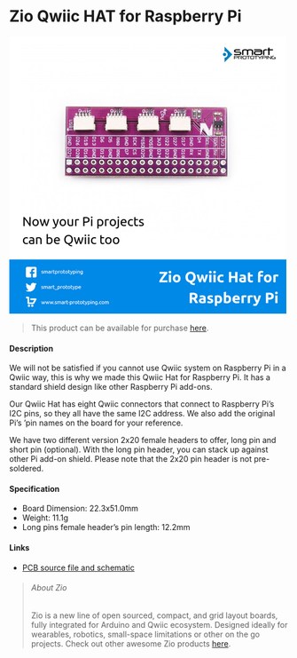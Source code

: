 # Zio Qwiic HAT for Raspberry Pi


![](qwiic-hat-rasp-pi.png)

> This product can be available for purchase [here](https://www.smart-prototyping.com/Zio-Qwiic-Hat-for-Raspberry-Pi).



#### Description


We will not be satisfied if you cannot use Qwiic system on Raspberry Pi in a Qwiic way, this is why we made this Qwiic Hat for Raspberry Pi. It has a standard shield design like other Raspberry Pi add-ons.

Our Qwiic Hat has eight Qwiic connectors that connect to Raspberry Pi’s I2C pins, so they all have the same I2C address.  We also add the original Pi’s ’pin names on the board for your reference.

We have two different version 2x20 female headers to offer, long pin and short pin (optional). With the long pin header, you can stack up against other Pi add-on shield. Please note that the 2x20 pin header is not pre-soldered.




#### Specification

* Board Dimension: 22.3x51.0mm
* Weight: 11.1g
* Long pins female header’s pin length: 12.2mm


#### Links

* [PCB source file and schematic](https://github.com/ZIOCC/Zio-Qwiic-HAT-for-Raspberry-Pi)





> ###### About Zio
> Zio is a new line of open sourced, compact, and grid layout boards, fully integrated for Arduino and Qwiic ecosystem. Designed ideally for wearables, robotics, small-space limitations or other on the go projects. Check out other awesome Zio products [here](https://www.smart-prototyping.com/Zio).
